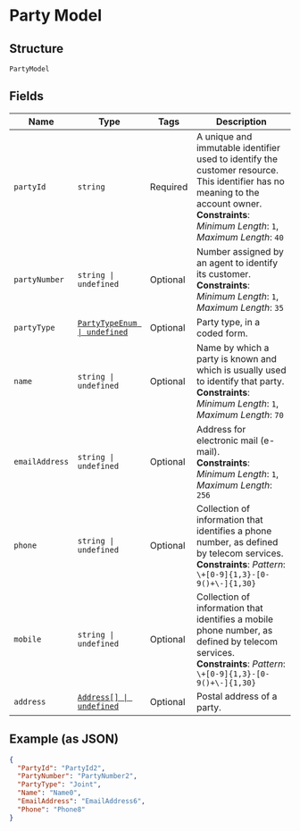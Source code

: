 
# Party Model

## Structure

`PartyModel`

## Fields

| Name | Type | Tags | Description |
|  --- | --- | --- | --- |
| `partyId` | `string` | Required | A unique and immutable identifier used to identify the customer resource. This identifier has no meaning to the account owner.<br>**Constraints**: *Minimum Length*: `1`, *Maximum Length*: `40` |
| `partyNumber` | `string \| undefined` | Optional | Number assigned by an agent to identify its customer.<br>**Constraints**: *Minimum Length*: `1`, *Maximum Length*: `35` |
| `partyType` | [`PartyTypeEnum \| undefined`](../../doc/models/party-type-enum.md) | Optional | Party type, in a coded form. |
| `name` | `string \| undefined` | Optional | Name by which a party is known and which is usually used to identify that party.<br>**Constraints**: *Minimum Length*: `1`, *Maximum Length*: `70` |
| `emailAddress` | `string \| undefined` | Optional | Address for electronic mail (e-mail).<br>**Constraints**: *Minimum Length*: `1`, *Maximum Length*: `256` |
| `phone` | `string \| undefined` | Optional | Collection of information that identifies a phone number, as defined by telecom services.<br>**Constraints**: *Pattern*: `\+[0-9]{1,3}-[0-9()+\-]{1,30}` |
| `mobile` | `string \| undefined` | Optional | Collection of information that identifies a mobile phone number, as defined by telecom services.<br>**Constraints**: *Pattern*: `\+[0-9]{1,3}-[0-9()+\-]{1,30}` |
| `address` | [`Address[] \| undefined`](../../doc/models/address.md) | Optional | Postal address of a party. |

## Example (as JSON)

```json
{
  "PartyId": "PartyId2",
  "PartyNumber": "PartyNumber2",
  "PartyType": "Joint",
  "Name": "Name0",
  "EmailAddress": "EmailAddress6",
  "Phone": "Phone8"
}
```

